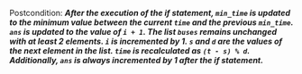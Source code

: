 Postcondition: ***After the execution of the if statement, `min_time` is updated to the minimum value between the current `time` and the previous `min_time`. `ans` is updated to the value of `i + 1`. The list `buses` remains unchanged with at least 2 elements. `i` is incremented by 1. `s` and `d` are the values of the next element in the list. `time` is recalculated as `(t - s) % d`. Additionally, `ans` is always incremented by 1 after the if statement.***